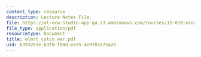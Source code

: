 ```yaml
---
content_type: resource
description: Lecture Notes File.
file: https://ol-ocw-studio-app-qa.s3.amazonaws.com/courses/15-010-economic-analysis-for-business-decisions-fall-2004/b393263eb3f8f80deee54e9701e75a2e_wlmrt_cstco_war.pdf
file_type: application/pdf
resourcetype: Document
title: wlmrt_cstco_war.pdf
uid: b393263e-b3f8-f80d-eee5-4e9701e75a2e
---
```

